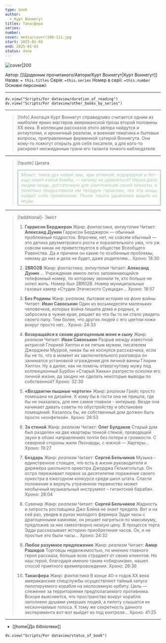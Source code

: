 ```yaml
---
type: book
author:
  - Курт Воннегут
titles: Танасфера
series:
number:
cover: media/cover!200-111.jpg
start: 2025-01-03
end: 2025-01-03
status: done
---
```

![cover|200](Курт%20Воннегут%20-%20Танасфера.jpg)

Автор: [[Щоденник прочитаного/Автори/Курт Воннегут|Курт Воннегут]]
Назва: `= this.titles`
Серія:  `=this.series`
Номер в серії: `=this.number`
Основні персонажі:

---
```dataviewjs
dv.view("Scripts/For dataview/duration_of_reading")
dv.view("Scripts/For dataview/other_books_by_series")
```

---
>[!info] Анотація
>Курт Воннегут справедливо считается одним из наиболее ярких мастеров американской прозы второй половины XX века. В коллекции рассказов этого автора найдутся и антиутопии, и ироничный реализм, и военная тематика и бытовые вопросы, приправленные фирменной сатирой Воннегута. Они кому-то помогут открыть для себя писателя, а для кого-то раскроют неожиданные грани его таланта тонкого наблюдателя.
___

>[!quote] Цитата
> <div align="justify" style="border: 2px solid #A0CAA6; padding: 5px 10px; font-style: italic; color: #A0CAA6;">Может, таков дух новой эры, эры атомной, водородной и бог-еще-знает-какой бомбы, — ничему не удивляться? Наука дала людям мощь, достаточную для уничтожения своей планеты, а политика предоставила им твердую гарантию, что эта мощь найдет себе применение. После такого удивление вышло из моды.</div>

---
>[!additional]- Зміст
> 1. **Гаррисон Берджерон**
> Жанр: *фантастика, антиутопия*
> Читает: **Александ Дунин**
> Гаррисон Берджерон — обычный проблемный подросток. Впрочем, нет, не совсем обычный — это детина двухметрового роста и поразительного ума, что уж совсем никак не приветствуется в обществе Всеобщего Равенства. Да и причини он какие-то особенные проблемы, никому до них и дела не будет, даже родителям...
> Хроно: 18:30
>
> 1. **2BRO2B**
> Жанр: *фантастика, антиутопия*
> Читает: **Александ Дунин**
> ... Учреждение имело легко запоминающийся телефонный номер, по которому звонили те, кто больше не хотел жить.
> Номер был 2ВR02B. Номер муниципальных газовых камер «Студии Этического Суицида»...
> Хроно: 18:57
>
> 1. **Без Родины**
> Жанр: *реализм, бытовая история на фоне войны*
> Читает: **Иван Савоськин**
> Один из восьмидесяти маленьких человечков, которых война лишила дома и родных, и забросила в чужие края, решает во что бы то ни стало увидеть своего папу. Тем более, что других людей с его цветом кожи вокруг просто нет...
> Хроно: 24:33
>
> 1. **Возвращайся к своим драгоценным жене и сыну**
> Жанр: *реализм*
> Читает: **Иван Савоськин**
> Разрыв между известной актрисой Глорией Хилтон и ее пятым мужем, писателем Джорджем Муррой, никак бы не коснулся рассказчика, если бы не то, что в момент их заключительного разговора он занимался установкой ограждения для личной ванны Глории Хилтон. Ну а далее, как не помочь отвергнутому мужу под коллекционный Бурбон «Старый Хикки» разгрести осколки его личной жизни, да заодно не сделать некоторые выводы по собственной?
> Хроно: 32:30
>
> 1. **«Воздвигни пышные чертоги»**
> Жанр: *реализм*
> Грейс просто помешана на дизайне. К кому бы в гости она не пришла, где бы не оказалась, для нее самое главное - интерьер. Везде она начинает давать советы по обустройству и обстановке помещений. Казалось бы, ее собственный дом должен быть просто «конфеткой».
> Хроно: 26:53
>
> 1. **За стеной**
> Жанр: *реализм*
> Читает: **Олег Булдаков**
> Старый дом был разделен на две квартиры тонкой стеной, проводящей звуки в обоих направлениях почти без потери в громкости. С северной стороны жили Леонарды, с южной — Харгеры...
> Хроно: 19:27
>
> 1. **Бездарь**
> Жанр: *реализм*
> Читает: **Сергей Бельчиков**
> Музыка – единственное стоящее, что есть в жизни руководителя и дирижёра школьного оркестра Джорджа Гельмгольтца. Он остро переживает первое за десятилетие поражение своего оркестра в ежегодном конкурсе среди школ штата. Спасти положение и вернуть утраченное первенство может необычный музыкальный инструмент – гигантский барабан.
> Хроно: 28:04
>
> 1. Сувенир
> Жанр: *реализм*
> Читает: **Сергей Бельчиков**
> Жадность и хитрость ростовщика Джо Бэйна не знает предела. Вот и на сей раз, увидев в руках молодого фермера Эдди часы с драгоценными камнями, он решает нагреться по максимуму, предложив за них смехотворно низкую цену. В процессе торга Эдди рассказывает историю приобретения часов. Ох, и не простые это были часы...
> Хроно: 24:32
>
> 1. **Любое разумное предложение**
> Жанр: *реализм*
> Читает: **Амир Рашидов**
> Торговцы недвижимостью, по мнению главного героя рассказа, больше всех страдают от своих клиентов. Но наш герой, благодаря именно таким «обидчикам», нашел способ приятного времяпровождения.
> Хроно: 26:36
>
> 1. **Танасфера**
> Жанр: *фантастика*
> В конце 40-х годов XX века американские спецслужбы осуществляют тайный запуск пилотируемого корабля на околоземную орбиту. Цель — слежение за территориями предполагаемого противника. Вскоре выясняется, что пространство вокруг корабля заполнено душами умерших людей, а пилоту слышатся их нескончаемые голоса. К тому же секретность данного эксперимента вот-вот выйдет из под контроля...
> Хроно: 41:25

---

- [[home|До бібліотеки]]

```dataviewjs
dv.view("Scripts/For dataview/status_of_book")
```